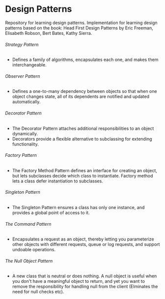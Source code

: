 # Design Patterns

Repository for learning design patterns.
Implementation for learning design patterns based on the book: Head First Design Patterns by Eric Freeman, Elisabeth Robson, Bert Bates, Kathy Sierra.

###### Strategy Pattern
* Defines a family of algorithms, encapsulates each one, and makes them interchangeable. 

###### Observer Pattern
* Defines a one-to-many dependency between objects so that when one object changes state, all of its dependents are notified and updated automatically.  

###### Decorator Pattern
* The Decorator Pattern attaches additional responsibilities to an object dynamically. 
* Decorators provide a flexible alternative to subclassing for extending functionality.

###### Factory Pattern
* The Factory Method Pattern defines an interface for creating an object, but lets subclasses decide which class to instantiate. Factory method lets a class defer instantiation to subclasses. 

###### Singleton Pattern
* The Singleton Pattern ensures a class has only one instance, and provides a global point of access to it. 

###### The Command Pattern
* Encapsulates a request as an object, thereby letting you parameterize other objects with different requests, queue or log requests, and support undoable operations.

###### The Null Object Pattern
* A new class that is neutral or does nothing. A null object is useful when you don't have a meaningful object to return, and yet you want to remove the responsibility for handling null from the client (Elminates the need for null checks etc). 


